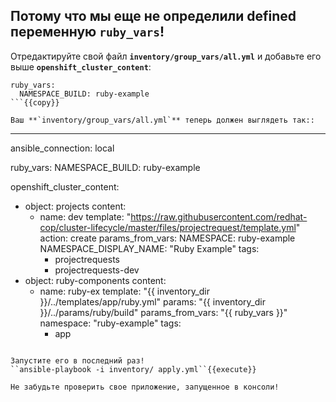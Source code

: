 ## Потому что мы еще не определили **defined**  переменную **`ruby_vars`**!

Отредактируйте свой файл **`inventory/group_vars/all.yml`** и добавьте его выше **`openshift_cluster_content`**:

```
ruby_vars:
  NAMESPACE_BUILD: ruby-example
```{{copy}}

Ваш **`inventory/group_vars/all.yml`** теперь должен выглядеть так::

```
---
ansible_connection: local


ruby_vars:
  NAMESPACE_BUILD: ruby-example
  
openshift_cluster_content:
- object: projects
  content:
  - name: dev
    template: "https://raw.githubusercontent.com/redhat-cop/cluster-lifecycle/master/files/projectrequest/template.yml"
    action: create
    params_from_vars:
      NAMESPACE: ruby-example
      NAMESPACE_DISPLAY_NAME: "Ruby Example"
    tags:
      - projectrequests
      - projectrequests-dev
- object: ruby-components
  content:
  - name: ruby-ex
    template: "{{ inventory_dir }}/../templates/app/ruby.yml"
    params: "{{ inventory_dir }}/../params/ruby/build"
    params_from_vars: "{{ ruby_vars }}"
    namespace: "ruby-example"
    tags:
      - app
```{{}}

Запустите его в последний раз!
``ansible-playbook -i inventory/ apply.yml``{{execute}}

Не забудьте проверить свое приложение, запущенное в консоли!